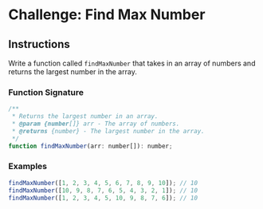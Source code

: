 # Challenge: Find Max Number

## Instructions

Write a function called `findMaxNumber` that takes in an array of numbers and returns the largest number in the array.

### Function Signature

```js
/**
 * Returns the largest number in an array.
 * @param {number[]} arr - The array of numbers.
 * @returns {number} - The largest number in the array.
 */
function findMaxNumber(arr: number[]): number;
```

### Examples

```js
findMaxNumber([1, 2, 3, 4, 5, 6, 7, 8, 9, 10]); // 10
findMaxNumber([10, 9, 8, 7, 6, 5, 4, 3, 2, 1]); // 10
findMaxNumber([1, 2, 3, 4, 5, 10, 9, 8, 7, 6]); // 10
```
